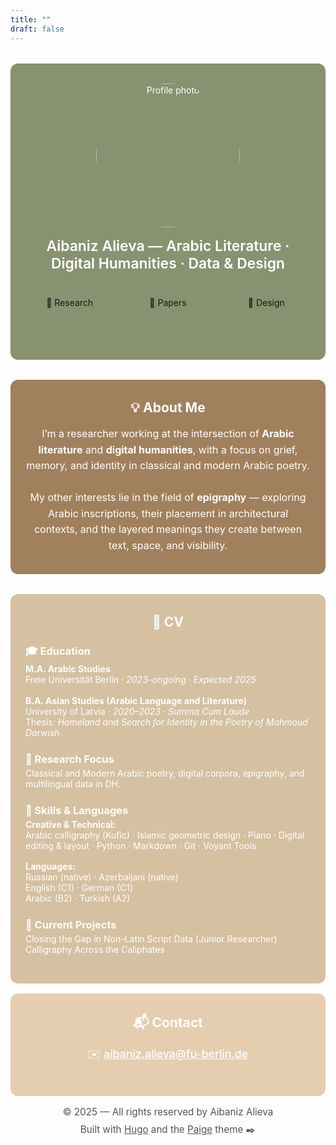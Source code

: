 ```yaml
---
title: ""
draft: false
---
```


<!-- Hero Section with Cards -->
<div style="
  background-color: #889170;
  padding: 2rem 1.5rem;
  border-radius: 12px;
  color: white;
  text-align: center;
  max-width: 800px;
  margin: 2rem auto;
">
  <div style="
    width: 230px;
    height: 230px;
    border-radius: 50%;
    overflow: hidden;
    margin: 0 auto 1rem;
  ">
    <img src="/images/profile.jpg"
         alt="Profile photo"
         style="width:100%; height:100%; object-fit:cover;" />
  </div>
  <p style="font-size:1.43rem; margin:0.5rem 0 2rem; font-weight:600;">
    Aibaniz Alieva — Arabic Literature · Digital Humanities · Data & Design
  </p>

  <!-- White Card Links INSIDE the green hero -->
  <div style="
    display: grid;
    grid-template-columns: repeat(auto-fit, minmax(120px, 1fr));
    gap: 1rem;
    max-width: 600px;
    margin: 2rem auto 0;
  ">
    <a href="research" style="text-decoration: none;">
    <div class="card-box" style="min-height: 60px; padding: 0.5rem;">🔬 Research</div>
    </a>
    <a href="papers" style="text-decoration: none;">
    <div class="card-box" style="min-height: 60px; padding: 0.5rem;">📝 Papers</div>
    </a>
    <a href="design" style="text-decoration: none;">
    <div class="card-box" style="min-height: 60px; padding: 0.5rem;">🎨 Design</div>
    </a>
  </div>
</div>

<!-- About Me Section -->
<div style="
  background-color: #a1805d;
  color: white;
  padding: 2rem 1.5rem;
  border-radius: 12px;
  text-align: center;
  max-width: 800px;
  margin: 2rem auto;
">
  <h2 style="margin-top: 0;">💡 About Me</h2>
  <p style="font-size: 1rem; line-height: 1.6; margin-bottom: 0;">
    I’m a researcher working at the intersection of <strong>Arabic literature</strong> and <strong>digital humanities</strong>, with a focus on grief, memory, and identity in classical and modern Arabic poetry.<br><br>
    My other interests lie in the field of <strong>epigraphy</strong> — exploring Arabic inscriptions, their placement in architectural contexts, and the layered meanings they create between text, space, and visibility.
  </p>
</div>

<!-- Short CV Section -->
<div style="
  background-color: #d5c0a1;
  color: white;
  padding: 2rem 1.5rem;
  border-radius: 12px;
  max-width: 800px;
  margin: 1rem auto;
">
  <h2 style="text-align: center; margin-top: 0;">📄 CV</h2>

  <h3 style="margin-bottom: 0.25rem;">🎓 Education</h3>
  <p style="margin-top: 0;">
    <strong>M.A. Arabic Studies</strong><br>
    Freie Universität Berlin · <em>2023–ongoing</em> · <em>Expected 2025</em><br><br>
    <strong>B.A. Asian Studies (Arabic Language and Literature)</strong><br>
    University of Latvia · <em>2020–2023</em> · <em>Summa Cum Laude</em><br>
    Thesis: <em>Homeland and Search for Identity in the Poetry of Mahmoud Darwish</em>
  </p>

  <h3 style="margin-top: 1.5rem; margin-bottom: 0.25rem;">🔬 Research Focus</h3>
  <p style="margin-top: 0;">
    Classical and Modern Arabic poetry, digital corpora, epigraphy, and multilingual data in DH.
  </p>

  <h3 style="margin-top: 1.5rem; margin-bottom: 0.25rem;">🧰 Skills & Languages</h3>
  <p style="margin-top: 0;">
    <strong>Creative & Technical:</strong><br>
    Arabic calligraphy (Kufic) · Islamic geometric design · Piano · Digital editing & layout · Python · Markdown · Git · Voyant Tools 
  </p>

  <p style="margin-top: 1rem;">
    <strong>Languages:</strong><br>
    Russian (native) · Azerbaijani (native)<br>
    English (C1) · German (C1)<br>
    Arabic (B2) · Turkish (A2)
  </p>

  <h3 style="margin-top: 1.5rem; margin-bottom: 0.25rem;">📁 Current Projects</h3>
  <p style="margin-top: 0;">
    Closing the Gap in Non-Latin Script Data (Junior Researcher)<br>
    Calligraphy Across the Caliphates
  </p>
</div>

<!-- Contact Section -->
<div style="
  background-color: #e4ceaf;
  color: white;
  padding: 2rem 1.5rem;
  border-radius: 12px;
  text-align: center;
  max-width: 800px;
  margin: 1rem auto;
">
  <h2 style="margin-top: 0;">📬 Contact</h2>
  <p style="font-size: 1.1rem; font-weight: 500;">
    ✉️ <a href="mailto:aibaniz.alieva@fu-berlin.de" style="color: white; text-decoration: underline;">aibaniz.alieva@fu-berlin.de</a>
  </p>
</div>

<!-- Footer -->
<div style="
  background: none;
  color: #555;
  text-align: center;
  font-size: 0.95rem;
  margin-top: 1rem;
  margin-bottom: 2rem;
">
  <p style="margin: 0;">
    © 2025 — All rights reserved by Aibaniz Alieva
  </p>
  <p style="margin: 0.50rem 0 0;">
    Built with <a href="https://gohugo.io" style="color: #555; text-decoration: underline;">Hugo</a> and the 
    <a href="https://github.com/willfaught/paige" style="color: #555; text-decoration: underline;">Paige</a> theme ✒️
  </p>
</div>
